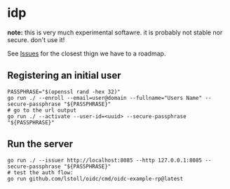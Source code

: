# idp

**note:** this is very much experimental softawre. it is probably not stable nor secure. don't use it!

See [Issues](/../../issues) for the closest thign we have to a roadmap.

## Registering an initial user

```
PASSPHRASE="$(openssl rand -hex 32)"
go run ./ --enroll --email=user@domain --fullname="Users Name" --secure-passphrase "${PASSPHRASE}"
# go to the url output
go run ./ --activate --user-id=<uuid> --secure-passphrase "${PASSPHRASE}"
```

## Run the server

```
go run ./ --issuer http://localhost:8085 --http 127.0.0.1:8085 --secure-passphrase "${PASSPHRASE}"
# test the auth flow:
go run github.com/lstoll/oidc/cmd/oidc-example-rp@latest
```
